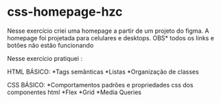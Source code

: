 # css-homepage-hzc
Nesse exercício criei uma homepage a partir de um projeto do figma. A homepage foi projetada para celulares e desktops. OBS* todos os links e botões não estão funcionando

Nesse exercício pratiquei :

HTML BÁSICO:
*Tags semânticas
*Listas 
*Organização de classes

CSS BÁSICO:
*Comportamentos padrões e propriedades css dos componentes html
*Flex
*Grid
*Media Queries
